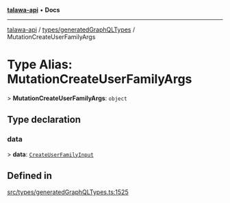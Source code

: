 [**talawa-api**](../../../README.md) • **Docs**

***

[talawa-api](../../../modules.md) / [types/generatedGraphQLTypes](../README.md) / MutationCreateUserFamilyArgs

# Type Alias: MutationCreateUserFamilyArgs

\> **MutationCreateUserFamilyArgs**: `object`

## Type declaration

### data

\> **data**: [`CreateUserFamilyInput`](CreateUserFamilyInput.md)

## Defined in

[src/types/generatedGraphQLTypes.ts:1525](https://github.com/PalisadoesFoundation/talawa-api/blob/0e711c6a6b57f55ab5776fc9c8edfc5ebc0b3d70/src/types/generatedGraphQLTypes.ts#L1525)
